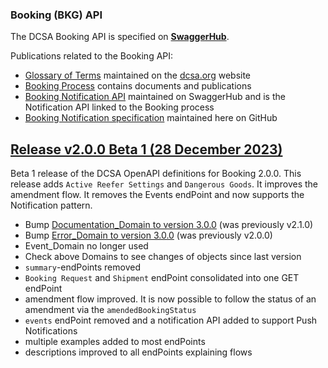 ### Booking (BKG) API

The DCSA Booking API is specified on [**SwaggerHub**](https://app.swaggerhub.com/apis/dcsaorg/DCSA_BKG).

Publications related to the Booking API:
- [Glossary of Terms](https://knowledge.dcsa.org/s/glossary) maintained on the [dcsa.org](https://dcsa.org) website
- [Booking Process](https://dcsa.org/standards/booking-process/) contains documents and publications
- [Booking Notification API](https://app.swaggerhub.com/apis-docs/dcsaorg/DCSA_BKG_NTF) maintained on SwaggerHub and is the Notification API linked to the Booking process
- [Booking Notification specification](./notification/) maintained here on GitHub

<a name="v200B1"></a>[Release v2.0.0 Beta 1 (28 December 2023)](https://app.swaggerhub.com/apis-docs/dcsaorg/DCSA_BKG/2.0.0-Beta-1)
---
Beta 1 release of the DCSA OpenAPI definitions for Booking 2.0.0. This release adds `Active Reefer Settings` and `Dangerous Goods`. It improves the amendment flow. It removes the Events endPoint and now supports the Notification pattern.

- Bump [Documentation_Domain to version 3.0.0](https://github.com/dcsaorg/DCSA-OpenAPI/tree/master/domain/documentation#v300) (was previously v2.1.0)
- Bump [Error_Domain to version 3.0.0](https://github.com/dcsaorg/DCSA-OpenAPI/tree/master/domain/error#v300) (was previously v2.0.0)
- Event_Domain no longer used
- Check above Domains to see changes of objects since last version
- `summary`-endPoints removed
- `Booking Request` and `Shipment` endPoint consolidated into one GET endPoint
- amendment flow improved. It is now possible to follow the status of an amendment via the `amendedBookingStatus`
- `events` endPoint removed and a notification API added to support Push Notifications
- multiple examples added to most endPoints
- descriptions improved to all endPoints explaining flows
